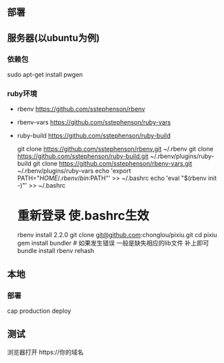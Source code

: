 部署
---------
## 服务器(以ubuntu为例)
### 依赖包
  sudo apt-get install pwgen
### ruby环境
 * rbenv https://github.com/sstephenson/rbenv
 * rbenv-vars  https://github.com/sstephenson/ruby-vars
 * ruby-build https://github.com/sstephenson/ruby-build


    git clone https://github.com/sstephenson/rbenv.git ~/.rbenv
    git clone https://github.com/sstephenson/ruby-build.git ~/.rbenv/plugins/ruby-build
    git clone https://github.com/sstephenson/rbenv-vars.git ~/.rbenv/plugins/ruby-vars
    echo 'export PATH="$HOME/.rbenv/bin:$PATH"' >> ~/.bashrc
    echo 'eval "$(rbenv init -)"' >> ~/.bashrc
    # 重新登录 使.bashrc生效
    rbenv install 2.2.0
    git clone git@github.com:chonglou/pixiu.git
    cd pixiu
    gem install bundler # 如果发生错误 一般是缺失相应的lib文件 补上即可
    bundle install
    rbenv rehash


## 本地
### 部署
  cap production deploy


## 测试
浏览器打开 https://你的域名
